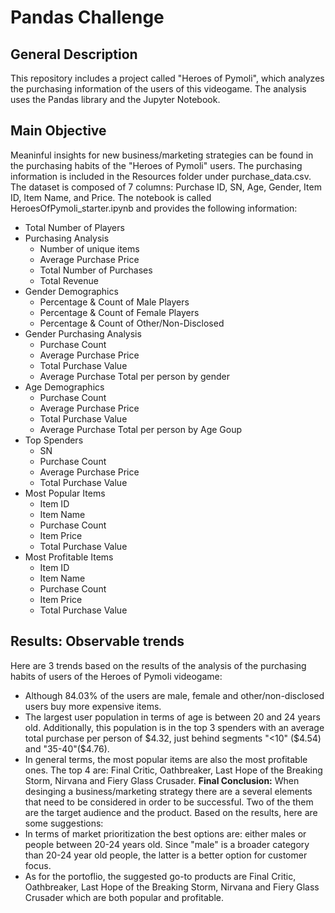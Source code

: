 # Pandas Challenge
## General Description
This repository includes a project called "Heroes of Pymoli", which analyzes the purchasing information of the users of this videogame. The analysis uses the Pandas library and the Jupyter Notebook.
## Main Objective
Meaninful insights for new business/marketing strategies can be found in the purchasing habits of the "Heroes of Pymoli" users. The purchasing information is included in the Resources folder under purchase_data.csv. The dataset is composed of 7 columns: Purchase ID, SN, Age, Gender, Item ID, Item Name, and Price. The notebook is called HeroesOfPymoli_starter.ipynb and provides the following information:
- Total Number of Players
- Purchasing Analysis
  - Number of unique items
  - Average Purchase Price
  - Total Number of Purchases
  - Total Revenue
- Gender Demographics
  - Percentage & Count of Male Players
  - Percentage & Count of Female Players
  - Percentage & Count of Other/Non-Disclosed
- Gender Purchasing Analysis
  - Purchase Count
  - Average Purchase Price
  - Total Purchase Value
  - Average Purchase Total per person by gender
- Age Demographics
  - Purchase Count
  - Average Purchase Price
  - Total Purchase Value
  - Average Purchase Total per person by Age Goup
- Top Spenders
  - SN
  - Purchase Count
  - Average Purchase Price
  - Total Purchase Value
- Most Popular Items
  - Item ID
  - Item Name
  - Purchase Count
  - Item Price
  - Total Purchase Value
- Most Profitable Items
  - Item ID
  - Item Name
  - Purchase Count
  - Item Price
  - Total Purchase Value

## Results: Observable trends
Here are 3 trends based on the results of the analysis of the purchasing habits of users of the Heroes of Pymoli videogame:
- Although 84.03% of the users are male, female and other/non-disclosed users buy more expensive items.
- The largest user population in terms of age is between 20 and 24 years old. Additionally, this population is in the top 3 spenders with an average total purchase per person of $4.32, just behind segments "<10" ($4.54) and "35-40"($4.76).  
- In general terms, the most popular items are also the most profitable ones. The top 4 are: Final Critic, Oathbreaker, Last Hope of the Breaking Storm, Nirvana and Fiery Glass Crusader.
**Final Conclusion:** When desinging a business/marketing strategy there are a several elements that need to be considered in order to be successful. Two of the them are the target audience and the product. Based on the results, here are some suggestions:
- In terms of market prioritization the best options are: either males or people between 20-24 years old. Since "male" is a broader category than 20-24 year old people, the latter is a better option for customer focus.
- As for the portoflio, the suggested go-to products are Final Critic, Oathbreaker, Last Hope of the Breaking Storm, Nirvana and Fiery Glass Crusader which are both popular and profitable.
